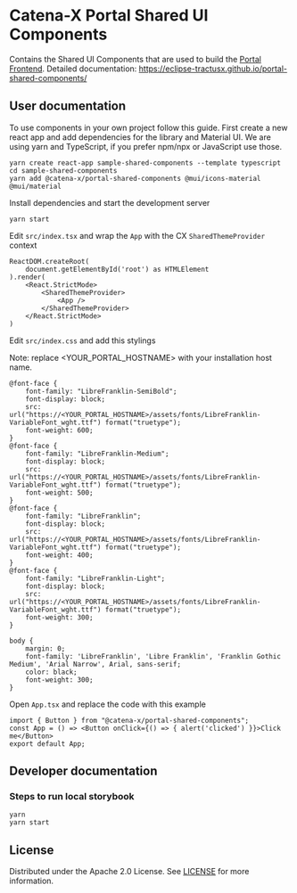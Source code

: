 # Catena-X Portal Shared UI Components

Contains the Shared UI Components that are used to build the [Portal Frontend](https://github.com/eclipse-tractusx/portal-frontend).
Detailed documentation: https://eclipse-tractusx.github.io/portal-shared-components/

## User documentation

To use components in your own project follow this guide.
First create a new react app and add dependencies for the library and Material UI.
We are using yarn and TypeScript, if you prefer npm/npx or JavaScript use those.

    yarn create react-app sample-shared-components --template typescript
    cd sample-shared-components
    yarn add @catena-x/portal-shared-components @mui/icons-material @mui/material

Install dependencies and start the development server

    yarn start

Edit `src/index.tsx` and wrap the `App` with the CX `SharedThemeProvider` context

    ReactDOM.createRoot(
        document.getElementById('root') as HTMLElement
    ).render(
        <React.StrictMode>
            <SharedThemeProvider>
                <App />
            </SharedThemeProvider>
        </React.StrictMode>
    )

Edit `src/index.css` and add this stylings

Note: replace <YOUR_PORTAL_HOSTNAME> with your installation host name.

    @font-face {
        font-family: "LibreFranklin-SemiBold";
        font-display: block;
        src: url("https://<YOUR_PORTAL_HOSTNAME>/assets/fonts/LibreFranklin-VariableFont_wght.ttf") format("truetype");
        font-weight: 600;
    }
    @font-face {
        font-family: "LibreFranklin-Medium";
        font-display: block;
        src: url("https://<YOUR_PORTAL_HOSTNAME>/assets/fonts/LibreFranklin-VariableFont_wght.ttf") format("truetype");
        font-weight: 500;
    }
    @font-face {
        font-family: "LibreFranklin";
        font-display: block;
        src: url("https://<YOUR_PORTAL_HOSTNAME>/assets/fonts/LibreFranklin-VariableFont_wght.ttf") format("truetype");
        font-weight: 400;
    }
    @font-face {
        font-family: "LibreFranklin-Light";
        font-display: block;
        src: url("https://<YOUR_PORTAL_HOSTNAME>/assets/fonts/LibreFranklin-VariableFont_wght.ttf") format("truetype");
        font-weight: 300;
    }

    body {
        margin: 0;
        font-family: 'LibreFranklin', 'Libre Franklin', 'Franklin Gothic Medium', 'Arial Narrow', Arial, sans-serif;
        color: black;
        font-weight: 300;
    }

Open `App.tsx` and replace the code with this example

    import { Button } from "@catena-x/portal-shared-components";
    const App = () => <Button onClick={() => { alert('clicked') }}>Click me</Button>
    export default App;

## Developer documentation

### Steps to run local storybook

    yarn
    yarn start

## License

Distributed under the Apache 2.0 License.
See [LICENSE](./LICENSE) for more information.
